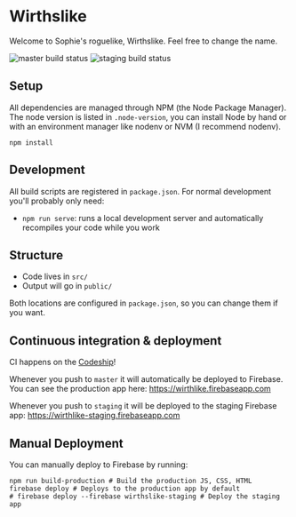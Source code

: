 # Wirthslike

Welcome to Sophie's roguelike, Wirthslike. Feel free to change the name.

![master build status](https://codeship.com/projects/aa8d5cc0-5d18-0133-84df-5e493a25d753/status?branch=master)
![staging build status](https://codeship.com/projects/aa8d5cc0-5d18-0133-84df-5e493a25d753/status?branch=staging)

## Setup

All dependencies are managed through NPM (the Node Package Manager). The node version is listed in `.node-version`, you
can install Node by hand or with an environment manager like nodenv or NVM (I recommend nodenv).

```
npm install
```

## Development

All build scripts are registered in `package.json`. For normal development you'll probably only need:

* `npm run serve`: runs a local development server and automatically recompiles your code while you work

## Structure

* Code lives in `src/`
* Output will go in `public/`

Both locations are configured in `package.json`, so you can change them if you want.

## Continuous integration & deployment

CI happens on the [Codeship](https://codeship.com)!

Whenever you push to `master` it will automatically be deployed to Firebase. You can see the production
app here: https://wirthlike.firebaseapp.com

Whenever you push to `staging` it will be deployed to the staging Firebase app: https://wirthlike-staging.firebaseapp.com

## Manual Deployment

You can manually deploy to Firebase by running:

```
npm run build-production # Build the production JS, CSS, HTML
firebase deploy # Deploys to the production app by default
# firebase deploy --firebase wirthslike-staging # Deploy the staging app
```
